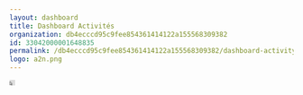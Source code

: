 ```yaml
---
layout: dashboard
title: Dashboard Activités
organization: db4ecccd95c9fee854361414122a155568309382
id: 33042000001648835
permalink: /db4ecccd95c9fee854361414122a155568309382/dashboard-activity/
logo: a2n.png
---
```


<iframe class="h-100 w-100" width="10" height="10" src="https://analytics.zoho.eu/open-view/{{page.id}}" frameborder="0" allowfullscreen></iframe>

